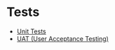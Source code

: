 # Tests

- [Unit Tests](/Sprint_3/test_cases.md)
- [UAT (User Acceptance Testing)](/Sprint_3/user_acceptance_testing.md)
